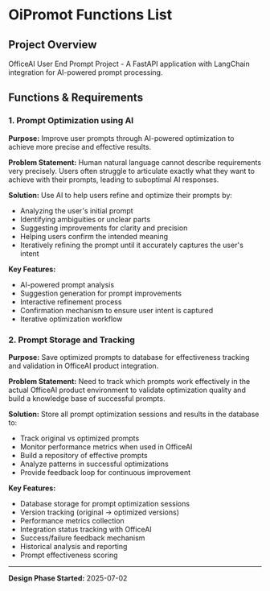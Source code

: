 # OiPromot Functions List

## Project Overview
OfficeAI User End Prompt Project - A FastAPI application with LangChain integration for AI-powered prompt processing.

## Functions & Requirements

### 1. Prompt Optimization using AI

**Purpose:** Improve user prompts through AI-powered optimization to achieve more precise and effective results.

**Problem Statement:** 
Human natural language cannot describe requirements very precisely. Users often struggle to articulate exactly what they want to achieve with their prompts, leading to suboptimal AI responses.

**Solution:**
Use AI to help users refine and optimize their prompts by:
- Analyzing the user's initial prompt
- Identifying ambiguities or unclear parts
- Suggesting improvements for clarity and precision
- Helping users confirm the intended meaning
- Iteratively refining the prompt until it accurately captures the user's intent

**Key Features:**
- AI-powered prompt analysis
- Suggestion generation for prompt improvements
- Interactive refinement process
- Confirmation mechanism to ensure user intent is captured
- Iterative optimization workflow

### 2. Prompt Storage and Tracking

**Purpose:** Save optimized prompts to database for effectiveness tracking and validation in OfficeAI product integration.

**Problem Statement:** 
Need to track which prompts work effectively in the actual OfficeAI product environment to validate optimization quality and build a knowledge base of successful prompts.

**Solution:**
Store all prompt optimization sessions and results in the database to:
- Track original vs optimized prompts
- Monitor performance metrics when used in OfficeAI
- Build a repository of effective prompts
- Analyze patterns in successful optimizations
- Provide feedback loop for continuous improvement

**Key Features:**
- Database storage for prompt optimization sessions
- Version tracking (original → optimized versions)
- Performance metrics collection
- Integration status tracking with OfficeAI
- Success/failure feedback mechanism
- Historical analysis and reporting
- Prompt effectiveness scoring

---

**Design Phase Started:** 2025-07-02